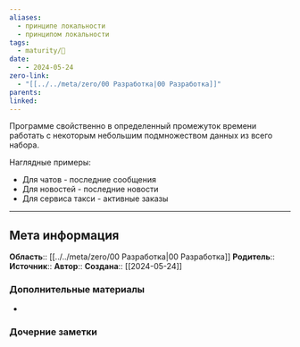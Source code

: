 ```yaml
---
aliases:
  - принципе локальности
  - принципом локальности
tags:
  - maturity/🌱
date:
  - - 2024-05-24
zero-link:
  - "[[../../meta/zero/00 Разработка|00 Разработка]]"
parents: 
linked:
---
```

Программе свойственно в определенный промежуток времени работать с некоторым небольшим подмножеством данных из всего набора.

Наглядные примеры:
- Для чатов - последние сообщения
- Для новостей - последние новости
- Для сервиса такси - активные заказы
***
## Мета информация
**Область**:: [[../../meta/zero/00 Разработка|00 Разработка]]
**Родитель**:: 
**Источник**:: 
**Автор**:: 
**Создана**:: [[2024-05-24]]
### Дополнительные материалы
- 
### Дочерние заметки
<!-- QueryToSerialize: LIST FROM [[]] WHERE contains(Родитель, this.file.link) or contains(parents, this.file.link) -->
